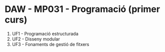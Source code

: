 # DAW - MP031 - Programació (primer curs)

1. UF1 - Programació estructurada
2. UF2 - Disseny modular
3. UF3 - Fonaments de gestió de fitxers
